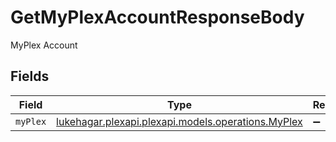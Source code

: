# GetMyPlexAccountResponseBody

MyPlex Account


## Fields

| Field                                                                                   | Type                                                                                    | Required                                                                                | Description                                                                             |
| --------------------------------------------------------------------------------------- | --------------------------------------------------------------------------------------- | --------------------------------------------------------------------------------------- | --------------------------------------------------------------------------------------- |
| `myPlex`                                                                                | [lukehagar.plexapi.plexapi.models.operations.MyPlex](../../models/operations/MyPlex.md) | :heavy_minus_sign:                                                                      | N/A                                                                                     |